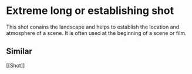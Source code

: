 # Extreme long or establishing shot
This shot conains the landscape and helps to establish the location and atmosphere of a scene. It is often used at the beginning of a scene or film.
## Similar
[[Shot]]